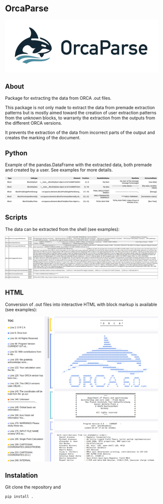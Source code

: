 # OrcaParse

![logo](image/README/logo.png)

## About

Package for extracting the data from ORCA .out files.

This package is not only made to extract the data from premade extraction patterns but is mostly aimed toward the creation of user extraction patterns from the unknown blocks, to warranty the extraction from the outputs from the different ORCA versions.

It prevents the extraction of the data from incorrect parts of the output and creates the marking of the document.

## Python

Example of the pandas.DataFrame with the extracted data, both premade and created by a user. See examples for more details.


![python](image/README/python_pd.png)

## Scripts

The data can be extracted from the shell (see examples):


![scipt](image/README/script_html.png "HTML data output")

## HTML

Conversion of .out files into interactive HTML with block markup is available (see examples):


![html](image/README/html_preview.png "HTML output")

## Instalation

Git clone the repository and

```
pip install .
```
